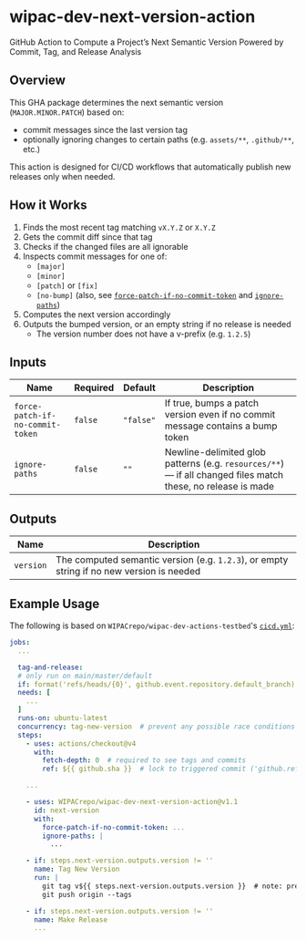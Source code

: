 # wipac-dev-next-version-action

GitHub Action to Compute a Project’s Next Semantic Version Powered by Commit, Tag, and Release Analysis

## Overview

This GHA package determines the next semantic version (`MAJOR.MINOR.PATCH`) based on:

- commit messages since the last version tag
- optionally ignoring changes to certain paths (e.g. `assets/**`, `.github/**`, etc.)

This action is designed for CI/CD workflows that automatically publish new releases only when needed.

## How it Works

1. Finds the most recent tag matching `vX.Y.Z` or `X.Y.Z`
2. Gets the commit diff since that tag
3. Checks if the changed files are all ignorable
4. Inspects commit messages for one of:
    - `[major]`
    - `[minor]`
    - `[patch]` or `[fix]`
    - `[no-bump]` (also, see [`force-patch-if-no-commit-token`](#inputs) and [`ignore-paths`](#inputs))
5. Computes the next version accordingly
6. Outputs the bumped version, or an empty string if no release is needed
    - The version number does not have a v-prefix (e.g. `1.2.5`)

## Inputs

| Name                             | Required | Default   | Description                                                                                                  |
|----------------------------------|----------|-----------|--------------------------------------------------------------------------------------------------------------|
| `force-patch-if-no-commit-token` | `false`  | `"false"` | If true, bumps a patch version even if no commit message contains a bump token                               |
| `ignore-paths`                   | `false`  | `""`      | Newline-delimited glob patterns (e.g. `resources/**`) — if all changed files match these, no release is made |

## Outputs

| Name      | Description                                                                               |
|-----------|-------------------------------------------------------------------------------------------|
| `version` | The computed semantic version (e.g. `1.2.3`), or empty string if no new version is needed |

## Example Usage

The following is based on `WIPACrepo/wipac-dev-actions-testbed`'s [`cicd.yml`](https://github.com/WIPACrepo/wipac-dev-actions-testbed/blob/main/.github/workflows/cicd.yml):

```yaml
jobs:
  ...

  tag-and-release:
  # only run on main/master/default
  if: format('refs/heads/{0}', github.event.repository.default_branch) == github.ref
  needs: [
    ...
  ]
  runs-on: ubuntu-latest
  concurrency: tag-new-version  # prevent any possible race conditions
  steps:
    - uses: actions/checkout@v4
      with:
        fetch-depth: 0  # required to see tags and commits
        ref: ${{ github.sha }}  # lock to triggered commit ('github.ref' is dynamic)

    ...

    - uses: WIPACrepo/wipac-dev-next-version-action@v1.1
      id: next-version
      with:
        force-patch-if-no-commit-token: ...
        ignore-paths: |
          ...

    - if: steps.next-version.outputs.version != ''
      name: Tag New Version
      run: |
        git tag v${{ steps.next-version.outputs.version }}  # note: prepend 'v'
        git push origin --tags

    - if: steps.next-version.outputs.version != ''
      name: Make Release
      ...
```
